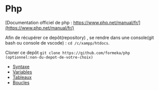 # Php
[Documentation officiel de php : https://www.php.net/manual/fr/](https://www.php.net/manual/fr/)

Afin de récupérer ce depôt(repository) , se rendre dans une console(git bash ou console de vscode) : `cd /c/xampp/htdocs`.

Cloner ce depôt `git clone https://github.com/formeka/php (optionnel:non-du-depot-de-votre-choix)`


- [Syntaxe](./01-syntaxe/index.php)
- [Variables](./02-variables/index.php)
- [Tableaux](./03-tableaux/index.php)
- [Boucles](./03-boucles/index.php)
